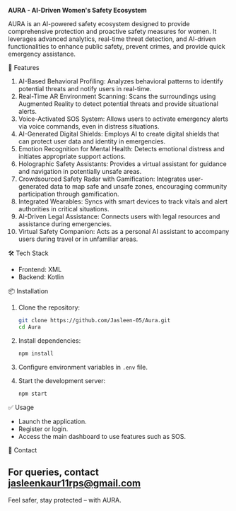 **AURA - AI-Driven Women's Safety Ecosystem**

AURA is an AI-powered safety ecosystem designed to provide comprehensive protection and proactive safety measures for women. It leverages advanced analytics, real-time threat detection, and AI-driven functionalities to enhance public safety, prevent crimes, and provide quick emergency assistance.

🚀 Features

1. AI-Based Behavioral Profiling: Analyzes behavioral patterns to identify potential threats and notify users in real-time.
2. Real-Time AR Environment Scanning: Scans the surroundings using Augmented Reality to detect potential threats and provide situational alerts.
3. Voice-Activated SOS System: Allows users to activate emergency alerts via voice commands, even in distress situations.
4. AI-Generated Digital Shields: Employs AI to create digital shields that can protect user data and identity in emergencies.
5. Emotion Recognition for Mental Health: Detects emotional distress and initiates appropriate support actions.
6. Holographic Safety Assistants: Provides a virtual assistant for guidance and navigation in potentially unsafe areas.
7. Crowdsourced Safety Radar with Gamification: Integrates user-generated data to map safe and unsafe zones, encouraging community participation through gamification.
8. Integrated Wearables: Syncs with smart devices to track vitals and alert authorities in critical situations.
9. AI-Driven Legal Assistance: Connects users with legal resources and assistance during emergencies.
10. Virtual Safety Companion: Acts as a personal AI assistant to accompany users during travel or in unfamiliar areas.

🛠️ Tech Stack

* Frontend: XML
* Backend: Kotlin
  
📦 Installation

1. Clone the repository:

   ```bash
   git clone https://github.com/Jasleen-05/Aura.git
   cd Aura
   ```

2. Install dependencies:

   ```bash
   npm install
   ```

3. Configure environment variables in `.env` file.

4. Start the development server:

   ```bash
   npm start
   ```

✅ Usage

* Launch the application.
* Register or login.
* Access the main dashboard to use features such as SOS.

📧 Contact

For queries, contact jasleenkaur11rps@gmail.com
---

Feel safer, stay protected – with AURA.
